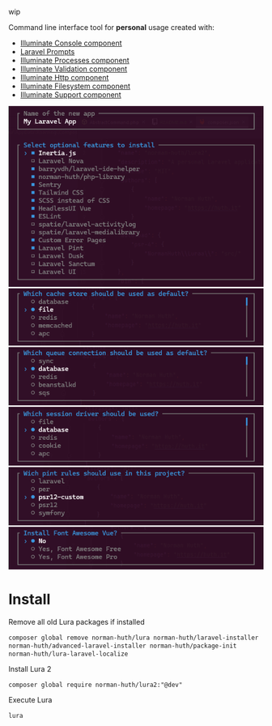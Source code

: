 wip

Command line interface tool for **personal** usage created with:

* [Illuminate Console component](https://laravel.com/docs/11.x/artisan)
* [Laravel Prompts](https://laravel.com/docs/11.x/prompts)
* [Illuminate Processes component](https://laravel.com/docs/11.x/processes)
* [Illuminate Validation component](https://laravel.com/docs/11.x/validation)
* [Illuminate Http component](https://laravel.com/docs/11.x/http-client)
* [Illuminate Filesystem component](https://laravel.com/docs/11.x/filesystem)
* [Illuminate Support component](https://laravel.com/docs/11.x/helpers)

![preview-01](/docs/assets/preview-01.png?v=7a5dae216842b41fad52ae77e4e69879)
![preview-02](/docs/assets/preview-02.png?v=61e54abbe07630592ad2a8de1526cd44)
![preview-03](/docs/assets/preview-03.png?v=59bcd81e786e68c973c921e6fb87764c)
![preview-04](/docs/assets/preview-04.png?v=937994c9a4dcbd1b975660b132628ba6)
![preview-05](/docs/assets/preview-05.png?v=b5581e04fc7d99c74872200bbf214371)
![preview-06](/docs/assets/preview-06.png?v=08af2783cdbed606f27e03dceb9916aa)

# Install

Remove all old Lura packages if installed

```shell
composer global remove norman-huth/lura norman-huth/laravel-installer norman-huth/advanced-laravel-installer norman-huth/package-init norman-huth/lura-laravel-localize
```

Install Lura 2

```shell
composer global require norman-huth/lura2:"@dev"
```

Execute Lura

```shell
lura
```
